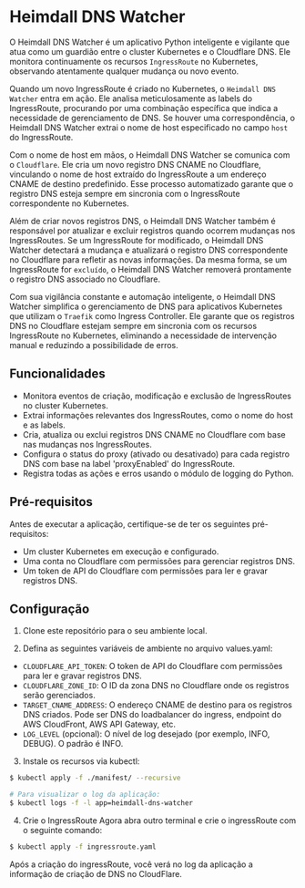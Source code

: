# Heimdall DNS Watcher

O Heimdall DNS Watcher é um aplicativo Python inteligente e vigilante que atua como um guardião entre o cluster Kubernetes e o Cloudflare DNS. Ele monitora continuamente os recursos `IngressRoute` no Kubernetes, observando atentamente qualquer mudança ou novo evento.

Quando um novo IngressRoute é criado no Kubernetes, o `Heimdall DNS Watcher` entra em ação. Ele analisa meticulosamente as labels do IngressRoute, procurando por uma combinação específica que indica a necessidade de gerenciamento de DNS. Se houver uma correspondência, o Heimdall DNS Watcher extrai o nome de host especificado no campo `host` do IngressRoute.

Com o nome de host em mãos, o Heimdall DNS Watcher se comunica com o `Cloudflare`. Ele cria um novo registro DNS CNAME no Cloudflare, vinculando o nome de host extraído do IngressRoute a um endereço CNAME de destino predefinido. Esse processo automatizado garante que o registro DNS esteja sempre em sincronia com o IngressRoute correspondente no Kubernetes.

Além de criar novos registros DNS, o Heimdall DNS Watcher também é responsável por atualizar e excluir registros quando ocorrem mudanças nos IngressRoutes. Se um IngressRoute for modificado, o Heimdall DNS Watcher detectará a mudança e atualizará o registro DNS correspondente no Cloudflare para refletir as novas informações. Da mesma forma, se um IngressRoute for `excluído`, o Heimdall DNS Watcher removerá prontamente o registro DNS associado no Cloudflare.

Com sua vigilância constante e automação inteligente, o Heimdall DNS Watcher simplifica o gerenciamento de DNS para aplicativos Kubernetes que utilizam o `Traefik` como Ingress Controller. Ele garante que os registros DNS no Cloudflare estejam sempre em sincronia com os recursos IngressRoute no Kubernetes, eliminando a necessidade de intervenção manual e reduzindo a possibilidade de erros.

## Funcionalidades

- Monitora eventos de criação, modificação e exclusão de IngressRoutes no cluster Kubernetes.
- Extrai informações relevantes dos IngressRoutes, como o nome do host e as labels.
- Cria, atualiza ou exclui registros DNS CNAME no Cloudflare com base nas mudanças nos IngressRoutes.
- Configura o status do proxy (ativado ou desativado) para cada registro DNS com base na label 'proxyEnabled' do IngressRoute.
- Registra todas as ações e erros usando o módulo de logging do Python.

## Pré-requisitos

Antes de executar a aplicação, certifique-se de ter os seguintes pré-requisitos:

- Um cluster Kubernetes em execução e configurado.
- Uma conta no Cloudflare com permissões para gerenciar registros DNS.
- Um token de API do Cloudflare com permissões para ler e gravar registros DNS.

## Configuração

1. Clone este repositório para o seu ambiente local.

2. Defina as seguintes variáveis de ambiente no arquivo values.yaml:

- `CLOUDFLARE_API_TOKEN`: O token de API do Cloudflare com permissões para ler e gravar registros DNS.
- `CLOUDFLARE_ZONE_ID`: O ID da zona DNS no Cloudflare onde os registros serão gerenciados.
- `TARGET_CNAME_ADDRESS`: O endereço CNAME de destino para os registros DNS criados. Pode ser DNS do loadbalancer do ingress, endpoint do AWS CloudFront, AWS API Gateway, etc.
- `LOG_LEVEL` (opcional): O nível de log desejado (por exemplo, INFO, DEBUG). O padrão é INFO.

3. Instale os recursos via kubectl:

```bash
$ kubectl apply -f ./manifest/ --recursive

# Para visualizar o log da aplicação:
$ kubectl logs -f -l app=heimdall-dns-watcher
```

4. Crie o IngressRoute
Agora abra outro terminal e crie o ingressRoute com o seguinte comando:
```bash
$ kubectl apply -f ingressroute.yaml
```

Após a criação do ingressRoute, você verá no log da aplicação a informação de criação de DNS no CloudFlare.

